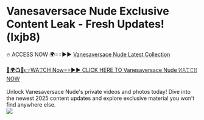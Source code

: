 # Vanesaversace Nude Exclusive Content Leak - Fresh Updates! (lxjb8)

🔥 ACCESS NOW 🌍==►► <a href="https://tinyurl.com/yc657z5k" rel="nofollow">Vanesaversace Nude Latest Collection</a>
<br><br>
[🔴🌍📺📱👉WA𝚃CH Now==►► CLICK HERE TO Vanesaversace Nude 𝚆𝙰𝚃𝙲𝙷 NOW](https://tinyurl.com/yc657z5k)
<br><br>
Unlock Vanesaversace Nude's private videos and photos today! Dive into the newest 2025 content updates and explore exclusive material you won’t find anywhere else.
<br>
<a href="https://tinyurl.com/yc657z5k" rel="nofollow" data-target="animated-image.originalLink"><img src="https://camo.githubusercontent.com/8a4f000d20f83aca3bf7ec5f350d767afa0574a8a352519fd8cfa583a6f93a33/68747470733a2f2f692e696d6775722e636f6d2f644a486b345a712e676966" data-canonical-src="https://i.imgur.com/dJHk4Zq.gif" style="max-width: 100%; display: inline-block;" data-target="animated-image.originalImage"></a>
<br>
